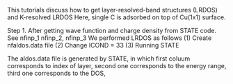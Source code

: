 This tutorials discuss how to get layer-resolved-band structures (LRDOS) and K-resolved LRDOS
Here, single C is adsorbed on top of Cu(1x1) surface.

Step 1. After getting wave function and charge density from STATE code.
See nfinp_1 nfinp_2, nfinp_3
We performed LRDOS as follows
(1) Create  nfaldos.data file
(2) Change ICOND = 33 
(3) Running STATE

The aldos.data file is generated by STATE,
in which
first coluum corresponds to index of layer,
second one corresponds to the energy range,
third one corresponds to the DOS,

###


